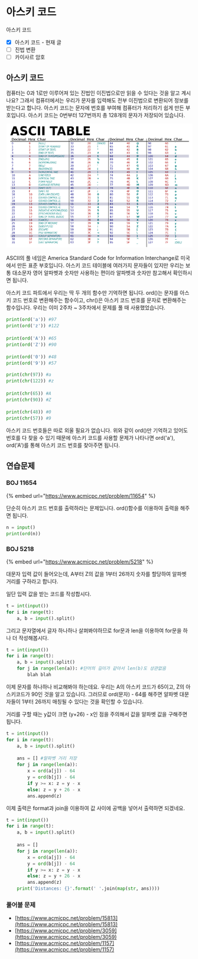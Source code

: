 # 아스키 코드

아스키 코드

* [x] 아스키 코드 - 현재 글
* [ ] 진법 변환
* [ ] 카이사르 암호

## 아스키 코드

컴퓨터는 0과 1로만 이루어져 있는 진법인 이진법으로만 읽을 수 있다는 것을 알고 계시나요? 그래서 컴퓨터에서는 우리가 문자를 입력해도 전부 이진법으로 변환되어 정보를 받는다고 합니다. 아스키 코드는 문자에 번호를 부여해 컴퓨터가 처리하기 쉽게 만든 부호입니다. 아스키 코드는 0번부터 127번까지 총 128개의 문자가 저장되어 있습니다.

![](<../.gitbook/assets/image (64).png>)

ASCII의 풀 네임은 America Standard Code for Information Interchange로 미국에서 만든 표준 부호입니다. 아스키 코드 테이블에 여러가지 문자들이 있지만 우리는 보통 대소문자 영어 알파벳과 숫자만 사용하는 편이라 알파벳과 숫자만 참고해서 확인하시면 됩니다.

아스키 코드 파트에서 우리는 딱 두 개의 함수만 기억하면 됩니다. ord()는 문자를 아스키 코드 번호로 변환해주는 함수이고, chr()은 아스키 코드 번호를 문자로 변환해주는 함수입니다. 우리는 이미 2주차 \~ 3주차에서 문제를 풀 때 사용했었습니다.

```python
print(ord('a')) #97
print(ord('z')) #122

print(ord('A')) #65
print(ord('Z')) #90

print(ord('0')) #48
print(ord('9')) #57
```

```python
print(chr(97)) #a
print(chr(122)) #z

print(chr(65)) #A
print(chr(90)) #Z

print(chr(48)) #0
print(chr(57)) #9
```

아스키 코드 번호들은 따로 외울 필요가 없습니다. 위와 같이 ord()만 기억하고 있어도 번호를 다 찾을 수 있기 때문에 아스키 코드를 사용할 문제가 나타나면 ord('a'), ord('A')를 통해 아스키 코드 번호를 찾아주면 됩니다.



## 연습문제

### BOJ 11654

{% embed url="https://www.acmicpc.net/problem/11654" %}

단순히 아스키 코드 번호를 출력하라는 문제입니다. ord()함수를 이용하여 출력을 해주면 됩니다.

```python
n = input()
print(ord(n))
```



### BOJ 5218

{% embed url="https://www.acmicpc.net/problem/5218" %}

대문자 입력 값이 들어오는데, A부터 Z의 값을 1부터 26까지 숫자를 할당하여 알파벳 거리를 구하라고 합니다.

일단 입력 값을 받는 코드를 작성합시다.

```python
t = int(input())
for i in range(t):
    a, b = input().split()
```

그리고 문자열에서 글자 하나하나 살펴봐야하므로 for문과 len을 이용하여 for문을 하나 더 작성해봅시다.

```python
t = int(input())
for i in range(t):
    a, b = input().split()
    for j in range(len(a)): #단어의 길이가 같아서 len(b)도 상관없음
        blah blah
```

이제 문자를 하나하나 비교해봐야 하는데요. 우리는 A의 아스키 코드가 65이고, Z의 아스키코드가 90인 것을 알고 있습니다. 그러므로 ord(문자) - 64를 해주면 알파벳 대문자들이 1부터 26까지 매칭될 수 있다는 것을 확인할 수 있습니다.

거리를 구할 때는 y값이 크면 (y+26) - x인 점을 주의해서 값을 알파벳 값을 구해주면 됩니다.

```python
t = int(input())
for i in range(t):
    a, b = input().split()
    
    ans = [] #알파벳 거리 저장
    for j in range(len(a)):
        x = ord(a[j]) - 64
        y = ord(b[j]) - 64
        if y >= x: z = y - x
        else: z = y + 26 - x
        ans.append(z)
```

이제 출력은 format과 join을 이용하여 값 사이에 공백을 넣어서 출력하면 되겠네요.

```python
t = int(input())
for i in range(t):
    a, b = input().split()

    ans = []
    for j in range(len(a)):
        x = ord(a[j]) - 64
        y = ord(b[j]) - 64
        if y >= x: z = y - x
        else: z = y + 26 - x
        ans.append(z)
    print('Distances: {}'.format(' '.join(map(str, ans))))
```



### 풀어볼 문제

* [https://www.acmicpc.net/problem/15813](https://www.acmicpc.net/problem/15813)
* [https://www.acmicpc.net/problem/3059](https://www.acmicpc.net/problem/3059)
* [https://www.acmicpc.net/problem/1157](https://www.acmicpc.net/problem/1157)
